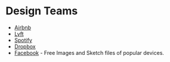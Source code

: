 # Design Teams

- [Airbnb](https://airbnb.design/)
- [Lyft](https://design.lyft.com/)
- [Spotify](https://spotify.design/)
- [Dropbox](https://dropbox.design/)
- [Facebook](https://design.facebook.com/) - Free Images and Sketch files of popular devices.
